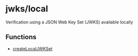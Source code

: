 # jwks/local

Verification using a JSON Web Key Set (JWKS) available locally

## Functions

- [createLocalJWKSet](functions/createLocalJWKSet.md)
